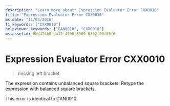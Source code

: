 ```yaml
---
description: "Learn more about: Expression Evaluator Error CXX0010"
title: "Expression Evaluator Error CXX0010"
ms.date: "11/04/2016"
f1_keywords: ["CXX0010"]
helpviewer_keywords: ["CAN0010", "CXX0010"]
ms.assetid: 8bd474b0-da12-4990-8569-6392f09f05f6
---
```

# Expression Evaluator Error CXX0010

> missing left bracket

The expression contains unbalanced square brackets. Retype the expression with balanced square brackets.

This error is identical to CAN0010.

